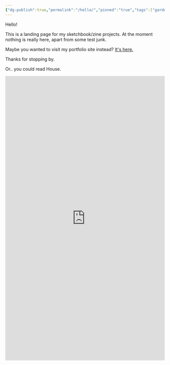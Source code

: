 ```yaml
---
{"dg-publish":true,"permalink":"/hello/","pinned":"true","tags":["gardenEntry"]}
---
```


Hello!

This is a landing page for my sketchbook/zine projects. At the moment nothing is really here, apart from some test junk. 

Maybe you wanted to visit my portfolio site instead? [It's here.](https://www.shinestrength.xyz/)

Thanks for stopping by. 


Or.. you could read House.

<center><iframe src="https://archive.org/embed/027_20240628" width=100% height="900" frameborder="0" webkitallowfullscreen="true" mozallowfullscreen="true" allowfullscreen></iframe></center>

